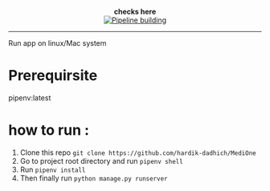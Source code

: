 
<p align="center">
  <strong> checks here </strong><br>
  <a href="https://github.com/hardik-dadhich/github-readme-stats/actions">
<img alt="Pipeline building" src=https://github.com/hardik-dadhich/MediOne/workflows/Django%20CI%20workflow/badge.svg />
  </a>
 </p> 
<hr>
Run app on linux/Mac system
<br>

# Prerequirsite
pipenv:latest

# how to run :

1. Clone this repo `git clone https://github.com/hardik-dadhich/MediOne`
2. Go to project root directory and run `pipenv shell`
3. Run `pipenv install`
4. Then finally run `python manage.py runserver`
